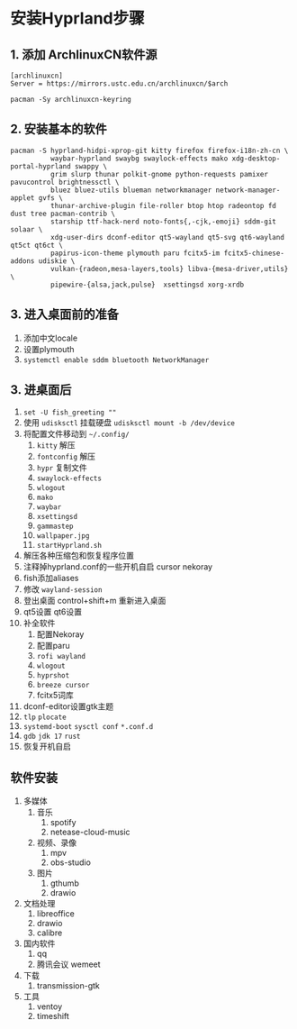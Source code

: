 # 安装Hyprland步骤

## 1. 添加 ArchlinuxCN软件源

```
[archlinuxcn]
Server = https://mirrors.ustc.edu.cn/archlinuxcn/$arch

pacman -Sy archlinuxcn-keyring
```

## 2. 安装基本的软件

```
pacman -S hyprland-hidpi-xprop-git kitty firefox firefox-i18n-zh-cn \
		  waybar-hyprland swaybg swaylock-effects mako xdg-desktop-portal-hyprland swappy \
          grim slurp thunar polkit-gnome python-requests pamixer pavucontrol brightnessctl \
          bluez bluez-utils blueman networkmanager network-manager-applet gvfs \ 
          thunar-archive-plugin file-roller btop htop radeontop fd dust tree pacman-contrib \
          starship ttf-hack-nerd noto-fonts{,-cjk,-emoji} sddm-git solaar \ 
          xdg-user-dirs dconf-editor qt5-wayland qt5-svg qt6-wayland qt5ct qt6ct \
          papirus-icon-theme plymouth paru fcitx5-im fcitx5-chinese-addons udiskie \
          vulkan-{radeon,mesa-layers,tools} libva-{mesa-driver,utils} \
          pipewire-{alsa,jack,pulse}  xsettingsd xorg-xrdb 
```

## 3. 进入桌面前的准备

1. 添加中文locale
2. 设置plymouth
3. `systemctl enable sddm bluetooth NetworkManager`

## 3. 进桌面后

1. `set -U fish_greeting ""`
2. 使用 `udisksctl` 挂载硬盘 `udisksctl mount -b /dev/device`
3. 将配置文件移动到 `~/.config/`
   1. `kitty` 解压
   2. `fontconfig` 解压
   3. `hypr` 复制文件
   4. `swaylock-effects`
   5. `wlogout`
   6. `mako`
   7. `waybar`
   8. `xsettingsd`
   9. `gammastep`
   10. `wallpaper.jpg`
   11. `startHyprland.sh`
4. 解压各种压缩包和恢复程序位置
5. 注释掉hyprland.conf的一些开机自启 cursor nekoray
6. fish添加aliases
7. 修改 `wayland-session`
8. 登出桌面 control+shift+m 重新进入桌面
9. qt5设置 qt6设置
10. 补全软件
    1. 配置Nekoray
    2. 配置paru
    3. `rofi wayland`
    4. `wlogout`
    5. `hyprshot`
    6. `breeze cursor`
    7. fcitx5词库
11. dconf-editor设置gtk主题
12. `tlp` `plocate`
13. `systemd-boot` `sysctl conf` `*.conf.d`
14. `gdb` `jdk 17` `rust`
15. 恢复开机自启

## 软件安装

1. 多媒体
   1. 音乐
      1. spotify
      2. netease-cloud-music
   2. 视频、录像
      1. mpv
      2. obs-studio
   3. 图片
      1. gthumb
      2. drawio
2. 文档处理
   1. libreoffice
   2. drawio
   3. calibre
3. 国内软件
   1. qq
   2. 腾讯会议 wemeet
4. 下载
   1. transmission-gtk
5. 工具
   1. ventoy
   2. timeshift